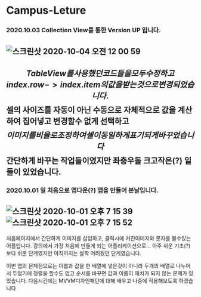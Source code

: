 # Campus-Leture
### 2020.10.03 Collection View를 통한 Version UP 입니다.
![스크린샷 2020-10-04 오전 12 00 59](https://user-images.githubusercontent.com/64323969/94994753-b272b680-05d4-11eb-9040-49dcdc17ee21.png)
---------------------------------------------------------------------------------------------------------------------------
$$ TableView를 사용했던 코드들을 모두 수정하고 index.row -> index.item의 값을 받는 것으로 변경되었습니다.
$$ 셀의 사이즈를 자동이 아닌 수동으로 자체적으로 값을 계산하여 집어넣고 변경할수 없게 선택하고
$$ 이미지를 비율로 조정하여 셀이 동일하게 표기되게 바꾸었습니다
$$ 간단하게 바꾸는 작업들이였지만 좌충우돌 크고작은(?) 일들이 있었습니다. 
--------------------------------------------------------------------------------------------------------------------------------------
### 2020.10.01 일 처음으로 앱다운(?) 앱을 만들어 본날입니다. 

![스크린샷 2020-10-01 오후 7 15 39](https://user-images.githubusercontent.com/64323969/94797371-fc17a180-041a-11eb-8818-0be329434738.png)
![스크린샷 2020-10-01 오후 7 15 52](https://user-images.githubusercontent.com/64323969/94797384-fe79fb80-041a-11eb-90bb-e7c4f64249df.png)
-------------------------------------------------------------------------------------------

  처음페이지에서 간단하게 이미지를 삽입하고, 클릭시에 커진이미지와 문자를 볼수있는 어플입니다.
강의에서 가장 처음에 만들게 되는 어플리케이션으로... 아주 쉬운 기초(?)보다 쉬운 단계였지만 아직까지는 
살짝 어려웠던 단계였습니다. 

  이번 앱의 문제점으로는 이름과 값을 한 배열에 넣은것이 아니라 두개의 배열로 나누어서 두었기에 
정렬을 할수도 없고 순서를 바꾸면 값과 이름이 매치가 되지 않는 문제가 있었습니다. 
다음시간에는 MVVM디자인패턴에 대해 배우고 나중에 적용해보도록 하겠습니다

